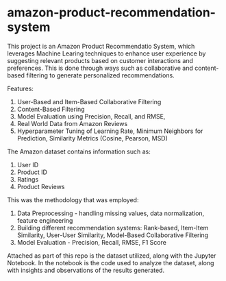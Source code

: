 # amazon-product-recommendation-system

This project is an Amazon Product Recommendatio System, which leverages Machine Learing techniques to enhance user experience by suggesting relevant products based on customer interactions and preferences. This is done through ways such as collaborative and content-based filtering to generate personalized recommendations.

Features:
1. User-Based and Item-Based Collaborative Filtering
2. Content-Based Filtering
3. Model Evaluation using Precision, Recall, and RMSE,
4. Real World Data from Amazon Reviews
5. Hyperparameter Tuning of Learning Rate, Minimum Neighbors for Prediction, Similarity Metrics (Cosine, Pearson, MSD)

The Amazon dataset contains information such as:
1. User ID
2. Product ID
3. Ratings
4. Product Reviews

This was the methodology that was employed:
1. Data Preprocessing - handling missing values, data normalization, feature engineering
2. Building different recommendation systems: Rank-based, Item-Item Similarity, User-User Similarity, Model-Based Collaborative Filtering
3. Model Evaluation - Precision, Recall, RMSE, F1 Score

Attached as part of this repo is the dataset utilized, along with the Jupyter Notebook. In the notebook is the code used to analyze the dataset, along with insights and observations of the results generated.
